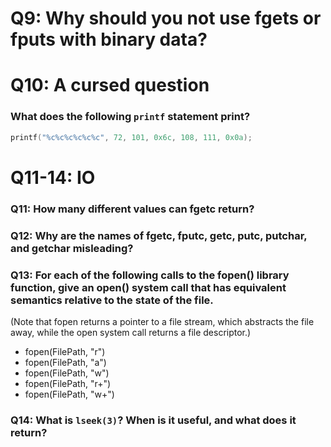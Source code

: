 # Q9: Why should you not use fgets or fputs with binary data?

# Q10: A cursed question

### What does the following `printf` statement print?
```c
printf("%c%c%c%c%c%c", 72, 101, 0x6c, 108, 111, 0x0a);
```
# Q11-14: IO
### Q11: How many different values can fgetc return?

### Q12: Why are the names of fgetc, fputc, getc, putc, putchar, and getchar misleading?

### Q13: For each of the following calls to the fopen() library function, give an open() system call that has equivalent semantics relative to the state of the file.

(Note that fopen returns a pointer to a file stream, which abstracts the file away, while the open system call returns a file descriptor.)

* fopen(FilePath, "r")
* fopen(FilePath, "a")
* fopen(FilePath, "w")
* fopen(FilePath, "r+")
* fopen(FilePath, "w+")

### Q14: What is `lseek(3)`? When is it useful, and what does it return?
